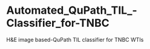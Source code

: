 # Automated_QuPath_TIL_-Classifier_for-TNBC
H&amp;E image based-QuPath TIL classifier for TNBC WTIs
